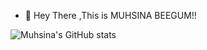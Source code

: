 - 👋 Hey There ,This is MUHSINA BEEGUM!!

![Muhsina's GitHub stats](https://github-readme-stats.vercel.app/api?username=muhsina419&hide=contribs,prs)
<!---
muhsina419/muhsina419 is a ✨ special ✨ repository because its `README.md` (this file) appears on your GitHub profile.
You can click the Preview link to take a look at your changes.
--->

